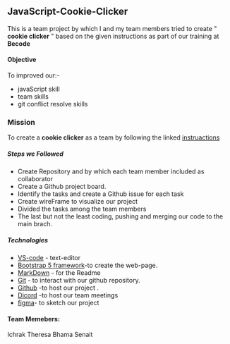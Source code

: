 ## JavaScript-Cookie-Clicker
 This is a team project by which I and my team members tried to create " **cookie clicker** " based on the given instructions as part of our training at **Becode**
#### Objective 
To improved our:-

- javaScript skill
- team skills
- git conflict resolve skills

### Mission
To create a **cookie clicker** as a team by following the linked [instruactions](https://github.com/seninet/Swartz-6/blob/main/2.The-Hill/1.Javascript/cookieClicker.md)


##### Steps we Followed

- Create Repository and by which each team member included as collaborator
- Create a Github project board.
- Identify the tasks and create a Github issue for each task
- Create wireFrame to visualize our project
- Divided the tasks among the team members
- The last but not the least coding, pushing and merging our code to the main brach.

##### Technologies
* [VS-code](https://code.visualstudio.com/) - text-editor 
* [Bootstrap 5 framework](https://getbootstrap.com/docs/5.0/getting-started/introduction/)-to create the web-page.
* [MarkDown]() - for the Readme 
* [Git](https://git-scm.com/) - to interact with our github repository.
* [Github](https://github.com/) -to host our project .
* [Dicord]() -to host our team meetings
* [figma](/JavaScript-Cookie-Clicker/game%20wireframe.png)- to sketch our project


#### Team Memebers:

Ichrak[](https://github.com/AIchrak)
Theresa[](https://github.com/TT4927)
Bhama[](https://github.com/BhamaGuruswami)
Senait[](https://github.com/seninet)
  


